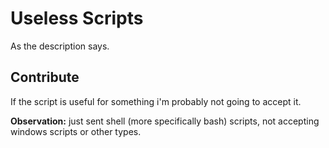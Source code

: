 # Useless Scripts

As the description says.

## Contribute
If the script is useful for something i'm probably not going to accept it.

__Observation:__ just sent shell (more specifically bash) scripts, not accepting windows scripts or other types. 
